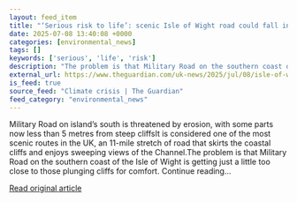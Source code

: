 ```yaml
---
layout: feed_item
title: "‘Serious risk to life’: scenic Isle of Wight road could fall into sea, warns council"
date: 2025-07-08 13:40:08 +0000
categories: [environmental_news]
tags: []
keywords: ['serious', 'life', 'risk']
description: "The problem is that Military Road on the southern coast of the Isle of Wight is getting just a little too close to those plunging cliffs for comfort"
external_url: https://www.theguardian.com/uk-news/2025/jul/08/isle-of-wight-military-road-cliff-erosion-collapse-risk-council
is_feed: true
source_feed: "Climate crisis | The Guardian"
feed_category: "environmental_news"
---
```


Military Road on island’s south is threatened by erosion, with some parts now less than 5 metres from steep cliffsIt is considered one of the most scenic routes in the UK, an 11-mile stretch of road that skirts the coastal cliffs and enjoys sweeping views of the Channel.The problem is that Military Road on the southern coast of the Isle of Wight is getting just a little too close to those plunging cliffs for comfort. Continue reading...

[Read original article](https://www.theguardian.com/uk-news/2025/jul/08/isle-of-wight-military-road-cliff-erosion-collapse-risk-council)
